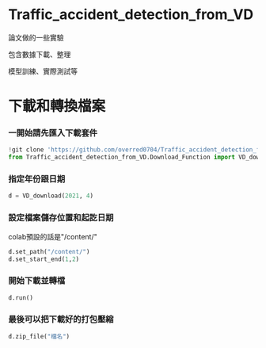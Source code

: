 # Traffic_accident_detection_from_VD

論文做的一些實驗

包含數據下載、整理

模型訓練、實際測試等

# 下載和轉換檔案

### 一開始請先匯入下載套件

```python
!git clone 'https://github.com/overred0704/Traffic_accident_detection_from_VD'
from Traffic_accident_detection_from_VD.Download_Function import VD_download
```

### 指定年份跟日期

```python
d = VD_download(2021, 4)
```

### 設定檔案儲存位置和起訖日期
colab預設的話是"/content/"

```python
d.set_path("/content/")
d.set_start_end(1,2)
```

### 開始下載並轉檔
```python
d.run()
```

### 最後可以把下載好的打包壓縮
```python
d.zip_file("檔名")
```
